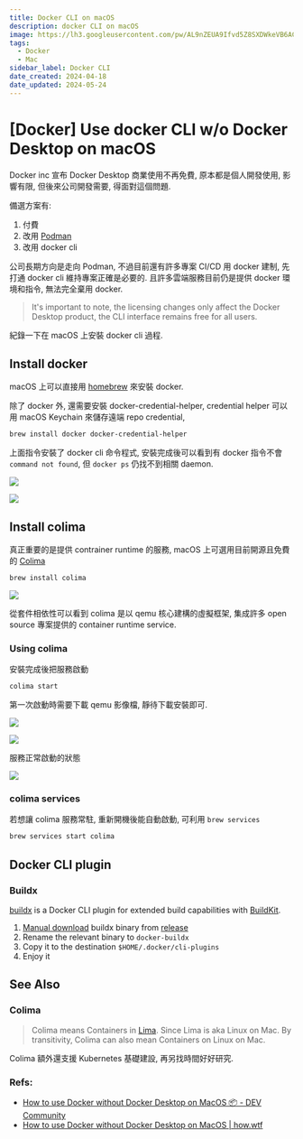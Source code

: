 ```yaml
---
title: Docker CLI on macOS
description: docker CLI on macOS
image: https://lh3.googleusercontent.com/pw/AL9nZEUA9Ifvd5Z8SXDWkeVB6AC4MPGwnXaL6kBXNPoXwOQQ2jOcZ1Jw_0p8TKK8C3ZX0e67_FOY15eDrm7aaXSQJcKtoUzC80SAQEHsaBy6qS2AqNNs5VUFNXBKm439y_1wkvmDl-PnL8ReojnIumNlEvOXBg=w800-no?authuser=0
tags:
  - Docker
  - Mac
sidebar_label: Docker CLI
date_created: 2024-04-18
date_updated: 2024-05-24
---
```


# [Docker] Use docker CLI w/o Docker Desktop on macOS

Docker inc 宣布 Docker Desktop 商業使用不再免費, 原本都是個人開發使用, 影響有限, 但後來公司開發需要, 得面對這個問題.

備選方案有:

1. 付費
2. 改用 [Podman](https://podman.io/)
3. 改用 docker cli

公司長期方向是走向 Podman, 不過目前還有許多專案 CI/CD 用 docker 建制, 先打通 docker cli 維持專案正確是必要的.
且許多雲端服務目前仍是提供 docker 環境和指令, 無法完全棄用 docker.

> It's important to note, the licensing changes only affect the Docker Desktop product, the CLI interface remains free for all users.

紀錄一下在 macOS 上安裝 docker cli 過程.

## Install docker

macOS 上可以直接用 [homebrew](https://brew.sh) 來安裝 docker.

除了 docker 外, 還需要安裝 docker-credential-helper,
credential helper 可以用 macOS Keychain 來儲存遠端 repo credential,

```bash
brew install docker docker-credential-helper
```

上面指令安裝了 docker cli 命令程式, 安裝完成後可以看到有 docker 指令不會 `command not found`, 但 `docker ps` 仍找不到相關 daemon.

![](https://lh3.googleusercontent.com/pw/AP1GczO-23wgMRr9aSLUDrRmwJl3WFnvX6wEdgaZdsBv_w_fJjHoCDJoe3VQLnMNt9QbxaRsmvFpSSCMxEkZiImMBJzD1IxnZfPA9l3aAgWi7gNqhhvXAmtQpx3xoGIrFeWJv7m0_0GSH-BsHtX4XW-w1wVr_g=w654-h163-s-no-gm?authuser=0)

![](https://lh3.googleusercontent.com/pw/AP1GczPXWIM0IiOuJGrLrs4yzpTdn7mZ0knRgAp-3RmxLzJhqT-3znB1WPwn8dN7eIpiw4hw5b_jSr2U8v8AWZ3LAjj3MeddOSx451abJPZqX0loAhydL0T--CQP74wzfLp5g8tsQk6OxPMmSJ7E3diVrqlTOw=w654-h81-s-no-gm?authuser=0)

## Install colima

真正重要的是提供 contrainer runtime 的服務, macOS 上可選用目前開源且免費的 [Colima](https://github.com/abiosoft/colima)

```bash
brew install colima
```

![](https://lh3.googleusercontent.com/pw/AP1GczOuvsu8P8FfdCYV1dEA5vA5W35wagvPNJe_5XEpB96nvEDNBGr2nHmEJiJj8PaTY9Bhd5PatKAtgt0xMHv5OSf43mm3SptA4qjtvdmQv3ecl9vavn4KdLvlY31NrhLSkFMDepPmkzRfFLqIac02any8Xw=w598-h76-s-no-gm?authuser=0)

從套件相依性可以看到 colima 是以 qemu 核心建構的虛擬框架, 集成許多 open source 專案提供的 container runtime service.

### Using colima

安裝完成後把服務啟動

```bash
colima start
```

第一次啟動時需要下載 qemu 影像檔, 靜待下載安裝即可.

![](https://lh3.googleusercontent.com/pw/AP1GczPOhlqm1L6k2Ksnm5A6_juSnDo8ObrqsgFA9itRQ6YZKlTue0nGRbez2zlSj8kOh_8k_7W2L4KmPZtegc3goI4XWrCOebU50On4T6w2qQDLZ4x8dtINXN6iYwE5NcpIGTqOg8U6vTzN9ByS9AMfmdF3pQ=w1556-h366-s-no-gm?authuser=0)

![](https://lh3.googleusercontent.com/pw/AP1GczPWGOO26EvSiympH0YrQ2CzxTYS4oNdhsvT8zfiD5T_53CoBpYLW7EfZWhEPeNnmbIFPwHeSvS1qgS7fg6uwFfsLQKgUW1GJEJS6uwdlrTvtzB7JRbJZDvjfSILx9zDKydIIeMCyQ1TVg4EOZDudJhzAg=w778-h112-s-no-gm?authuser=0)

服務正常啟動的狀態

![](https://lh3.googleusercontent.com/pw/AP1GczMqTPzYibKw3AYlc_PhV75atKvO6WqTMDsfm6lAa0XhXxQELnvRt2VhaidOLmCM6x-wokfxYk7ZRz38CDJ81H6ZDWGtgsqiCAh3c35YkG9hXtlwnWkHx9EQxtqhAN4dKzMlcdjMAoBvz82cpPGPEMfDNg=w778-h112-s-no-gm?authuser=0)

### colima services

若想讓 colima 服務常駐, 重新開機後能自動啟動, 可利用 `brew services`

```bash
brew services start colima
```

## Docker CLI plugin

### Buildx

[buildx](https://github.com/docker/buildx) is a Docker CLI plugin for extended build capabilities with [BuildKit](https://github.com/moby/buildkit).

1. [Manual download](https://github.com/docker/buildx?tab=readme-ov-file#manual-download) buildx binary from [release](https://github.com/docker/buildx/releases/)
2. Rename the relevant binary to `docker-buildx`
3. Copy it to the destination `$HOME/.docker/cli-plugins`
4. Enjoy it

## See Also

### Colima

> Colima means Containers in [Lima](https://github.com/lima-vm/lima).
> Since Lima is aka Linux on Mac. By transitivity, Colima can also mean Containers on Linux on Mac.

Colima 額外還支援 Kubernetes 基礎建設, 再另找時間好好研究.

### Refs:

- [How to use Docker without Docker Desktop on MacOS 📦 - DEV Community](https://dev.to/elliotalexander/how-to-use-docker-without-docker-desktop-on-macos-217m)
- [How to use Docker without Docker Desktop on MacOS | how.wtf](https://how.wtf/how-to-use-docker-without-docker-desktop-on-macos.html)
